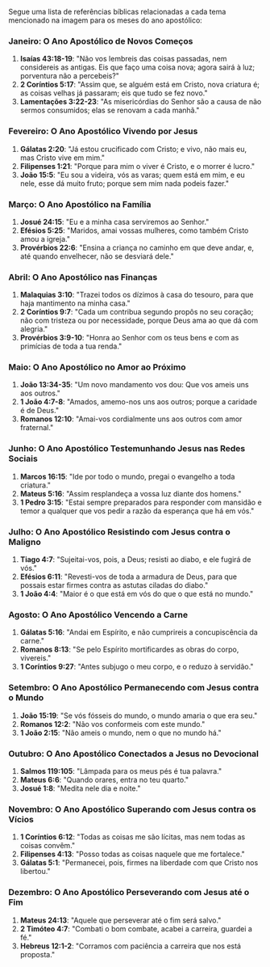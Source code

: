 Segue uma lista de referências bíblicas relacionadas a cada tema mencionado na imagem para os meses do ano apostólico:

### **Janeiro: O Ano Apostólico de Novos Começos**

1.  **Isaías 43:18-19**: "Não vos lembreis das coisas passadas, nem considereis as antigas. Eis que faço uma coisa nova; agora sairá à luz; porventura não a percebeis?"
2.  **2 Coríntios 5:17**: "Assim que, se alguém está em Cristo, nova criatura é; as coisas velhas já passaram; eis que tudo se fez novo."
3.  **Lamentações 3:22-23**: "As misericórdias do Senhor são a causa de não sermos consumidos; elas se renovam a cada manhã."

### **Fevereiro: O Ano Apostólico Vivendo por Jesus**

1.  **Gálatas 2:20**: "Já estou crucificado com Cristo; e vivo, não mais eu, mas Cristo vive em mim."
2.  **Filipenses 1:21**: "Porque para mim o viver é Cristo, e o morrer é lucro."
3.  **João 15:5**: "Eu sou a videira, vós as varas; quem está em mim, e eu nele, esse dá muito fruto; porque sem mim nada podeis fazer."

### **Março: O Ano Apostólico na Família**

1.  **Josué 24:15**: "Eu e a minha casa serviremos ao Senhor."
2.  **Efésios 5:25**: "Maridos, amai vossas mulheres, como também Cristo amou a igreja."
3.  **Provérbios 22:6**: "Ensina a criança no caminho em que deve andar, e, até quando envelhecer, não se desviará dele."

### **Abril: O Ano Apostólico nas Finanças**

1.  **Malaquias 3:10**: "Trazei todos os dízimos à casa do tesouro, para que haja mantimento na minha casa."
2.  **2 Coríntios 9:7**: "Cada um contribua segundo propôs no seu coração; não com tristeza ou por necessidade, porque Deus ama ao que dá com alegria."
3.  **Provérbios 3:9-10**: "Honra ao Senhor com os teus bens e com as primícias de toda a tua renda."

### **Maio: O Ano Apostólico no Amor ao Próximo**

1.  **João 13:34-35**: "Um novo mandamento vos dou: Que vos ameis uns aos outros."
2.  **1 João 4:7-8**: "Amados, amemo-nos uns aos outros; porque a caridade é de Deus."
3.  **Romanos 12:10**: "Amai-vos cordialmente uns aos outros com amor fraternal."

### **Junho: O Ano Apostólico Testemunhando Jesus nas Redes Sociais**

1.  **Marcos 16:15**: "Ide por todo o mundo, pregai o evangelho a toda criatura."
2.  **Mateus 5:16**: "Assim resplandeça a vossa luz diante dos homens."
3.  **1 Pedro 3:15**: "Estai sempre preparados para responder com mansidão e temor a qualquer que vos pedir a razão da esperança que há em vós."

### **Julho: O Ano Apostólico Resistindo com Jesus contra o Maligno**

1.  **Tiago 4:7**: "Sujeitai-vos, pois, a Deus; resisti ao diabo, e ele fugirá de vós."
2.  **Efésios 6:11**: "Revesti-vos de toda a armadura de Deus, para que possais estar firmes contra as astutas ciladas do diabo."
3.  **1 João 4:4**: "Maior é o que está em vós do que o que está no mundo."

### **Agosto: O Ano Apostólico Vencendo a Carne**

1.  **Gálatas 5:16**: "Andai em Espírito, e não cumprireis a concupiscência da carne."
2.  **Romanos 8:13**: "Se pelo Espírito mortificardes as obras do corpo, vivereis."
3.  **1 Coríntios 9:27**: "Antes subjugo o meu corpo, e o reduzo à servidão."

### **Setembro: O Ano Apostólico Permanecendo com Jesus contra o Mundo**

1.  **João 15:19**: "Se vós fósseis do mundo, o mundo amaria o que era seu."
2.  **Romanos 12:2**: "Não vos conformeis com este mundo."
3.  **1 João 2:15**: "Não ameis o mundo, nem o que no mundo há."

### **Outubro: O Ano Apostólico Conectados a Jesus no Devocional**

1.  **Salmos 119:105**: "Lâmpada para os meus pés é tua palavra."
2.  **Mateus 6:6**: "Quando orares, entra no teu quarto."
3.  **Josué 1:8**: "Medita nele dia e noite."

### **Novembro: O Ano Apostólico Superando com Jesus contra os Vícios**

1.  **1 Coríntios 6:12**: "Todas as coisas me são lícitas, mas nem todas as coisas convêm."
2.  **Filipenses 4:13**: "Posso todas as coisas naquele que me fortalece."
3.  **Gálatas 5:1**: "Permanecei, pois, firmes na liberdade com que Cristo nos libertou."

### **Dezembro: O Ano Apostólico Perseverando com Jesus até o Fim**

1.  **Mateus 24:13**: "Aquele que perseverar até o fim será salvo."
2.  **2 Timóteo 4:7**: "Combati o bom combate, acabei a carreira, guardei a fé."
3.  **Hebreus 12:1-2**: "Corramos com paciência a carreira que nos está proposta."

